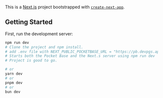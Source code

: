 This is a [Next.js](https://nextjs.org) project bootstrapped with [`create-next-app`](https://github.com/vercel/next.js/tree/canary/packages/create-next-app).

## Getting Started

First, run the development server:

```bash
npm run dev
# Clone the project and npm install.
# add .env file with NEXT_PUBLIC_POCKETBASE_URL = "https://pb.devpgs.app/"
# Starts both the Pocket Base and the Next.s server using npm run dev
# Project is good to go.

# or
yarn dev
# or
pnpm dev
# or
bun dev
```

